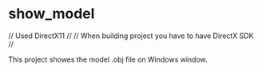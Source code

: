# show_model

// Used DirectX11 //
// When building project you have to have DirectX SDK // 

This project showes the model .obj file on Windows window.

